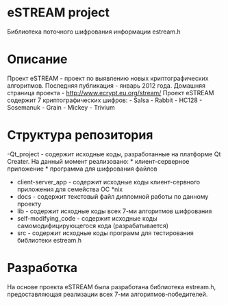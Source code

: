 # eSTREAM project

Библиотека поточного шифрования информации estream.h

# Описание

Проект eSTREAM - проект по выявлению новых криптографических алгоритмов. Последняя публикация - январь 2012 года.
Домашняя страница проекта - http://www.ecrypt.eu.org/stream/
Проект eSTREAM содержит 7 криптографических шифров:
	- Salsa
	- Rabbit
	- HC128
	- Sosemanuk
	- Grain
	- Mickey
	- Trivium

# Структура репозитория

-Qt_project - содержит исходные коды, разработанные на платформе Qt Creater. На данный момент реализовано:
	* клиент-серверное приложение
	* программа для шифрования файлов
- client-server_app - содержит исходные коды клиент-сервного приложения для семейства ОС *nix
- docs - содержит текстовый файл дипломной работы по данному проекту
- lib - содержит исходные коды всех 7-ми алгоритмов шифрования
- self-modifying_code - содержит исходные коды самомодифицирующегося кода (разрабатывается)
- src - содержит исходные коды программ для тестирования библиотеки estream.h

# Разработка

На основе проекта eSTREAM была разработана библиотека estream.h, предоставляющая реализации всех 7-ми алгоритмов-победителей.

